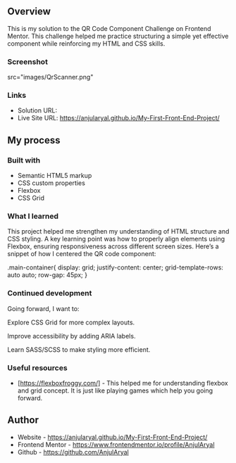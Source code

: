 
## Overview
This is my solution to the QR Code Component Challenge on Frontend Mentor. This challenge helped me practice structuring a simple yet effective component while reinforcing my HTML and CSS skills.
### Screenshot
src="images/QrScanner.png"
### Links

- Solution URL: 
- Live Site URL: https://anjularyal.github.io/My-First-Front-End-Project/

## My process


### Built with

- Semantic HTML5 markup
- CSS custom properties
- Flexbox
- CSS Grid

### What I learned

This project helped me strengthen my understanding of HTML structure and CSS styling. A key learning point was how to properly align elements using Flexbox, ensuring responsiveness across different screen sizes. Here’s a snippet of how I centered the QR code component:

.main-container{
      display: grid;
      justify-content: center;
      grid-template-rows: auto auto;
      row-gap: 45px;
    }


### Continued development
  Going forward, I want to:

  Explore CSS Grid for more complex layouts.

  Improve accessibility by adding ARIA labels.

  Learn SASS/SCSS to make styling more efficient.



### Useful resources

- [https://flexboxfroggy.com/] - This helped me for understanding flexbox and grid concept. It is just like playing games which help you  going forward.
## Author

- Website - https://anjularyal.github.io/My-First-Front-End-Project/
- Frontend Mentor - https://www.frontendmentor.io/profile/AnjulAryal
- Github - https://github.com/AnjulAryal


